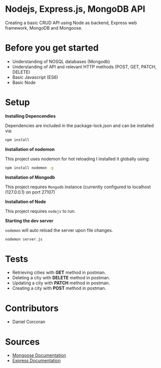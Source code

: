 # Nodejs, Express.js, MongoDB API
Creating a basic CRUD API using Node as backend, Express web framework, MongoDB and Mongoose.

# Before you get started
- Understanding of NOSQL databases (Mongodb)
- Understanding of API and relevant HTTP methods (POST, GET, PATCH, DELETE)
- Basic Javascript (ES6)
- Basic Node

# Setup

**Installing Depencendies**

Dependencies are included in the package-lock.json and can be installed via:

```sh
npm install
```

**Installation of nodemon**

This project uses nodemon for hot reloading
I installed it globally using:

```sh
npm install nodemon -g
```

**Installation of Mongodb**

This project requires `Mongodb` instance (currently configured to localhost (127.0.0.1) on port 27107)

**Installation of Node**

This project requires `nodejs` to run.

**Starting the dev server**

`nodemon` will auto reload the server upon file changes.

```sh
nodemon server.js
```

# Tests
- Retrieving cities with **GET** method in postman.
- Deleting a city with **DELETE** method in postman.
- Updating a city with **PATCH** method in postman.
- Creating a city with **POST** method in postman.

# Contributors
- Daniel Corcoran

# Sources
- [Mongoose Documentation](https://mongoosejs.com/)
- [Express Documentation](https://expressjs.com/)
